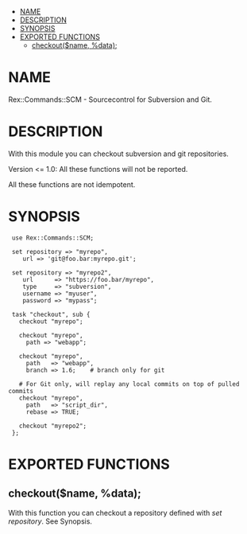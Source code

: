 -   [NAME](#NAME)
-   [DESCRIPTION](#DESCRIPTION)
-   [SYNOPSIS](#SYNOPSIS)
-   [EXPORTED FUNCTIONS](#EXPORTED-FUNCTIONS)
    -   [checkout($name, %data);](#checkout-name-data-)

# NAME

Rex::Commands::SCM - Sourcecontrol for Subversion and Git.

# DESCRIPTION

With this module you can checkout subversion and git repositories.

Version &lt;= 1.0: All these functions will not be reported.

All these functions are not idempotent.

# SYNOPSIS

     use Rex::Commands::SCM;
     
     set repository => "myrepo",
        url => 'git@foo.bar:myrepo.git';
     
     set repository => "myrepo2",
        url      => "https://foo.bar/myrepo",
        type     => "subversion",
        username => "myuser",
        password => "mypass";
     
     task "checkout", sub {
       checkout "myrepo";
     
       checkout "myrepo",
         path => "webapp";
     
       checkout "myrepo",
         path   => "webapp",
         branch => 1.6;    # branch only for git
     
       # For Git only, will replay any local commits on top of pulled commits
       checkout "myrepo",
         path   => "script_dir",
         rebase => TRUE;
     
       checkout "myrepo2";
     };

# EXPORTED FUNCTIONS

## checkout($name, %data);

With this function you can checkout a repository defined with *set repository*. See Synopsis.
